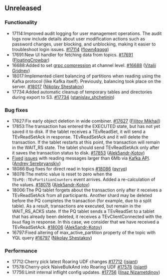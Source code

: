 ## Unreleased

### Functionality

* 17114:Improved audit logging for user management operations. The audit logs now include details about user modification actions such as password changes, user blocking, and unblocking, making it easier to troubleshoot login issues. [#17114](https://github.com/ydb-platform/ydb/pull/17114) ([flown4qqqq](https://github.com/flown4qqqq))
* 17691:New UI handler for fetching data from topics. [#17691](https://github.com/ydb-platform/ydb/pull/17691) ([FloatingCrowbar](https://github.com/FloatingCrowbar))
* 16688:Added to set [grpc compression](https://github.com/grpc/grpc/blob/master/doc/compression_cookbook.md) at channel level. [#16688](https://github.com/ydb-platform/ydb/pull/16688) ([Vitalii Gridnev](https://github.com/gridnevvvit))
* 18017:Implemented client balancing of partitions when reading using the Kafka protocol (like Kafka itself). Previously, balancing took place on the server. [#18017](https://github.com/ydb-platform/ydb/pull/18017) ([Nikolay Shestakov](https://github.com/nshestakov))
* 17734:Added automatic cleanup of temporary tables and directories during export to S3. [#17734](https://github.com/ydb-platform/ydb/pull/17734) ([stanislav_shchetinin](https://github.com/stanislav-shchetinin))

### Bug fixes

* 17627:Fix early object deletion in wide combiner. [#17627](https://github.com/ydb-platform/ydb/pull/17627) ([Filitov Mikhail](https://github.com/lll-phill-lll))
* 17853:The transaction has entered the EXECUTED state, but has not yet saved it to disk. If the tablet receives a TEvReadSet, it will send a TEvReadSetAck in response. TEvReadSetAck and it will delete the transaction. If the tablet restarts at this point, the transaction will remain in the WAIT_RS state. The tablet should send TEvReadSetAck only after it saves the transaction status to disk. [#17853](https://github.com/ydb-platform/ydb/pull/17853) ([Alek5andr-Kotov](https://github.com/Alek5andr-Kotov))
* [Fixed](https://github.com/ydb-platform/ydb/pull/18115) [issues](https://github.com/ydb-platform/ydb/issues/18116) with reading messages larger than 6Mb via [Kafka API](./reference/kafka-api). ([Andrey Serebryanskiy](https://github.com/a-serebryanskiy))
* 18086:Bug fixes for direct read in topics [#18086](https://github.com/ydb-platform/ydb/pull/18086) ([qyryq](https://github.com/qyryq))
* 18078:The metric value is reset to zero when the `TEvPQ::TEvPartitionCounters` event arrives. Added a re-calculation of the values. [#18078](https://github.com/ydb-platform/ydb/pull/18078) ([Alek5andr-Kotov](https://github.com/Alek5andr-Kotov))
* 18006:The PQ tablet forgets about the transaction only after it receives a TEvReadSetAck from all participants. Another shard may be deleted before the PQ completes the transaction (for example, due to a split table). As a result, transactions are executed, but remain in the WAIT_RS_ACKS state. If the PQ tablet sends a TEvReadSet to a tablet that has already been deleted, it receives a TEvClientConnected with the `Dead` flag in response. In this case, we consider that we have received a TEvReadSetAck. [#18006](https://github.com/ydb-platform/ydb/pull/18006) ([Alek5andr-Kotov](https://github.com/Alek5andr-Kotov))
* 16797:Fixed altering of max_active_partition property of the topic with YQL query [#16797](https://github.com/ydb-platform/ydb/pull/16797) ([Nikolay Shestakov](https://github.com/nshestakov))

### Performance

* 17712:Cherry pick latest Roaring UDF changes [#17712](https://github.com/ydb-platform/ydb/pull/17712) ([jsjant](https://github.com/jsjant))
* 17578:Cherry-pick NaiveBulkAnd into Roaring UDF [#17578](https://github.com/ydb-platform/ydb/pull/17578) ([jsjant](https://github.com/jsjant))
* 17756:Limit internal inflight config updates. [#17756](https://github.com/ydb-platform/ydb/pull/17756) ([Ilnaz Nizametdinov](https://github.com/CyberROFL))
